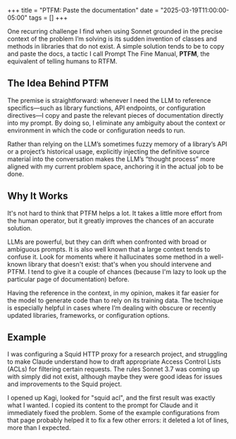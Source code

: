 +++
title = "PTFM: Paste the documentation"
date = "2025-03-19T11:00:00-05:00"
tags = []
+++

One recurring challenge I find when using Sonnet grounded in the precise context of the problem I’m solving is its sudden invention of classes and methods in libraries that do not exist. A simple solution tends to be to copy and paste the docs, a tactic I call Prompt The Fine Manual, **PTFM**, the equivalent of telling humans to RTFM.

## The Idea Behind PTFM

The premise is straightforward: whenever I need the LLM to reference specifics—such as library functions, API endpoints, or configuration directives—I copy and paste the relevant pieces of documentation directly into my prompt. By doing so, I eliminate any ambiguity about the context or environment in which the code or configuration needs to run.

Rather than relying on the LLM’s sometimes fuzzy memory of a library’s API or a project’s historical usage, explicitly injecting the definitive source material into the conversation makes the LLM’s “thought process” more aligned with my current problem space, anchoring it in the actual job to be done.

## Why It Works

It's not hard to think that PTFM helps a lot. It takes a little more effort from the human operator, but it greatly improves the chances of an accurate solution.

LLMs are powerful, but they can drift when confronted with broad or ambiguous prompts. It is also well known that a large context tends to confuse it. Look for moments where it hallucinates some method in a well-known library that doesn't exist: that's when you should intervene and PTFM. I tend to give it a couple of chances (because I'm lazy to look up the particular page of documentation) before.

Having the reference in the context, in my opinion, makes it far easier for the model to generate code than to rely on its training data. The technique is especially helpful in cases where I’m dealing with obscure or recently updated libraries, frameworks, or configuration options.

## Example

I was configuring a Squid HTTP proxy for a research project, and struggling to make Claude understand how to draft appropriate Access Control Lists (ACLs) for filtering certain requests. The rules Sonnet 3.7 was coming up with simply did not exist, although maybe they were good ideas for issues and improvements to the Squid project.

I opened up Kagi, looked for "squid acl", and the first result was exactly what I wanted. I copied its content to the prompt for Claude and it immediately fixed the problem. Some of the example configurations from that page probably helped it to fix a few other errors: it deleted a lot of lines, more than I expected.
